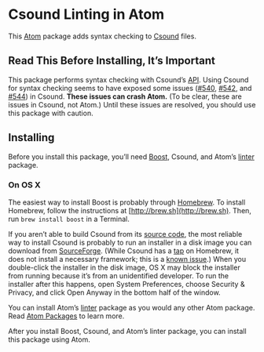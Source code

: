 # Csound Linting in Atom

This [Atom](https://atom.io/) package adds syntax checking to [Csound](https://en.wikipedia.org/wiki/Csound) files.

## Read This Before Installing, It’s Important

This package performs syntax checking with Csound’s [API](https://csound.github.io/docs/api/index.html). Using Csound for syntax checking seems to have exposed some issues ([#540](https://github.com/csound/csound/issues/540#issuecomment-150343675), [#542](https://github.com/csound/csound/issues/542), and  [#544](https://github.com/csound/csound/issues/544)) in Csound. __These issues can crash Atom.__ (To be clear, these are issues in Csound, not Atom.) Until these issues are resolved, you should use this package with caution.

## Installing

Before you install this package, you’ll need [Boost](http://www.boost.org), Csound, and Atom’s [linter](https://atom.io/packages/linter) package.

### On OS&nbsp;X

The easiest way to install Boost is probably through [Homebrew](http://brew.sh). To install Homebrew, follow the instructions at [http://brew.sh](http://brew.sh). Then, run `brew install boost` in a Terminal.

If you aren’t able to build Csound from its [source code](https://github.com/csound/csound), the most reliable way to install Csound is probably to run an installer in a disk image you can download from [SourceForge](http://sourceforge.net/projects/csound/files/csound6/). (While Csound has a [tap](https://github.com/csound/homebrew-csound) on Homebrew, it does not install a necessary framework; this is a [known issue](https://github.com/csound/csound/blob/develop/BUILD.md#known-issues).) When you double-click the installer in the disk image, OS&nbsp;X may block the installer from running because it’s from an unidentified developer. To run the installer after this happens, open System Preferences, choose Security & Privacy, and click Open Anyway in the bottom half of the window.

You can install Atom’s [linter](https://atom.io/packages/linter) package as you would any other Atom package. Read [Atom Packages](https://atom.io/docs/latest/using-atom-atom-packages#_atom_packages) to learn more.

After you install Boost, Csound, and Atom’s linter package, you can install this package using Atom.
